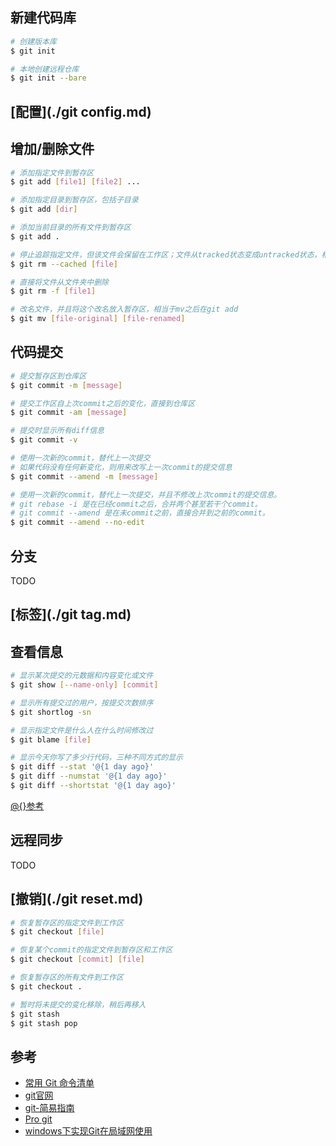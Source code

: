 ## 新建代码库

```bash
# 创建版本库
$ git init

# 本地创建远程仓库
$ git init --bare
```

## [配置](./git config.md)

## 增加/删除文件

```bash
# 添加指定文件到暂存区
$ git add [file1] [file2] ...

# 添加指定目录到暂存区，包括子目录
$ git add [dir]

# 添加当前目录的所有文件到暂存区
$ git add .

# 停止追踪指定文件，但该文件会保留在工作区；文件从tracked状态变成untracked状态，相当于add的逆操作
$ git rm --cached [file]

# 直接将文件从文件夹中删除
$ git rm -f [file1]

# 改名文件，并且将这个改名放入暂存区，相当于mv之后在git add
$ git mv [file-original] [file-renamed]
```

## 代码提交

```bash
# 提交暂存区到仓库区
$ git commit -m [message]

# 提交工作区自上次commit之后的变化，直接到仓库区
$ git commit -am [message]

# 提交时显示所有diff信息
$ git commit -v

# 使用一次新的commit，替代上一次提交
# 如果代码没有任何新变化，则用来改写上一次commit的提交信息
$ git commit --amend -m [message]

# 使用一次新的commit，替代上一次提交，并且不修改上次commit的提交信息。
# git rebase -i 是在已经commit之后，合并两个甚至若干个commit。
# git commit --amend 是在未commit之前，直接合并到之前的commit。
$ git commit --amend --no-edit
```

## 分支

TODO

## [标签](./git tag.md)

## 查看信息

```bash
# 显示某次提交的元数据和内容变化或文件
$ git show [--name-only] [commit]

# 显示所有提交过的用户，按提交次数排序
$ git shortlog -sn

# 显示指定文件是什么人在什么时间修改过
$ git blame [file]

# 显示今天你写了多少行代码，三种不同方式的显示
$ git diff --stat '@{1 day ago}'
$ git diff --numstat '@{1 day ago}'
$ git diff --shortstat '@{1 day ago}'
```

[@{}参考](https://git-scm.com/docs/gitrevisions#Documentation/gitrevisions.txt-emem)

## 远程同步

TODO

## [撤销](./git reset.md)

```bash
# 恢复暂存区的指定文件到工作区
$ git checkout [file]

# 恢复某个commit的指定文件到暂存区和工作区
$ git checkout [commit] [file]

# 恢复暂存区的所有文件到工作区
$ git checkout .

# 暂时将未提交的变化移除，稍后再移入
$ git stash
$ git stash pop
```

## 参考

- [常用 Git 命令清单](http://www.ruanyifeng.com/blog/2015/12/git-cheat-sheet.html)
- [git官网](https://git-scm.com/)
- [git-简易指南](http://www.bootcss.com/p/git-guide/)
- [Pro git](http://iissnan.com/progit/)
- [windows下实现Git在局域网使用](https://www.cnblogs.com/hujunzheng/p/4970411.html)